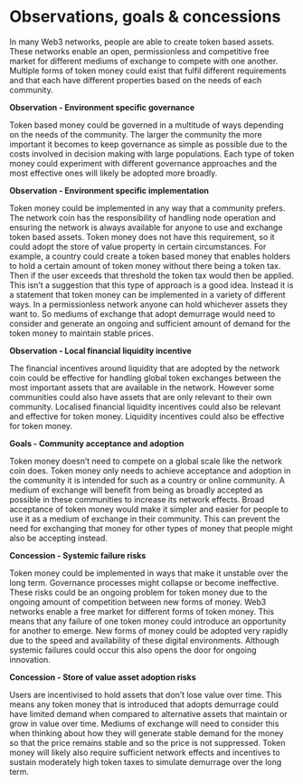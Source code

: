 # Observations, goals & concessions

In many Web3 networks, people are able to create token based assets. These networks enable an open, permissionless and competitive free market for different mediums of exchange to compete with one another. Multiple forms of token money could exist that fulfil different requirements and that each have different properties based on the needs of each community.



**Observation - Environment specific governance**

Token based money could be governed in a multitude of ways depending on the needs of the community. The larger the community the more important it becomes to keep governance as simple as possible due to the costs involved in decision making with large populations. Each type of token money could experiment with different governance approaches and the most effective ones will likely be adopted more broadly.



**Observation - Environment specific implementation**

Token money could be implemented in any way that a community prefers. The network coin has the responsibility of handling node operation and ensuring the network is always available for anyone to use and exchange token based assets. Token money does not have this requirement, so it could adopt the store of value property in certain circumstances. For example, a country could create a token based money that enables holders to hold a certain amount of token money without there being a token tax. Then if the user exceeds that threshold the token tax would then be applied. This isn’t a suggestion that this type of approach is a good idea. Instead it is a statement that token money can be implemented in a variety of different ways. In a permissionless network anyone can hold whichever assets they want to. So mediums of exchange that adopt demurrage would need to consider and generate an ongoing and sufficient amount of demand for the token money to maintain stable prices.



**Observation - Local financial liquidity incentive**

The financial incentives around liquidity that are adopted by the network coin could be effective for handling global token exchanges between the most important assets that are available in the network. However some communities could also have assets that are only relevant to their own community. Localised financial liquidity incentives could also be relevant and effective for token money. Liquidity incentives could also be effective for token money.



**Goals - Community acceptance and adoption**

Token money doesn’t need to compete on a global scale like the network coin does. Token money only needs to achieve acceptance and adoption in the community it is intended for such as a country or online community. A medium of exchange will benefit from being as broadly accepted as possible in these communities to increase its network effects. Broad acceptance of token money would make it simpler and easier for people to use it as a medium of exchange in their community. This can prevent the need for exchanging that money for other types of money that people might also be accepting instead.



**Concession - Systemic failure risks**

Token money could be implemented in ways that make it unstable over the long term. Governance processes might collapse or become ineffective. These risks could be an ongoing problem for token money due to the ongoing amount of competition between new forms of money. Web3 networks enable a free market for different forms of token money. This means that any failure of one token money could introduce an opportunity for another to emerge. New forms of money could be adopted very rapidly due to the speed and availability of these digital environments. Although systemic failures could occur this also opens the door for ongoing innovation.



**Concession - Store of value asset adoption risks**

Users are incentivised to hold assets that don’t lose value over time. This means any token money that is introduced that adopts demurrage could have limited demand when compared to alternative assets that maintain or grow in value over time. Mediums of exchange will need to consider this when thinking about how they will generate stable demand for the money so that the price remains stable and so the price is not suppressed. Token money will likely also require sufficient network effects and incentives to sustain moderately high token taxes to simulate demurrage over the long term.
